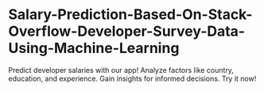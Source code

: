 # Salary-Prediction-Based-On-Stack-Overflow-Developer-Survey-Data-Using-Machine-Learning
Predict developer salaries with our app! Analyze factors like country, education, and experience. Gain insights for informed decisions. Try it now!
